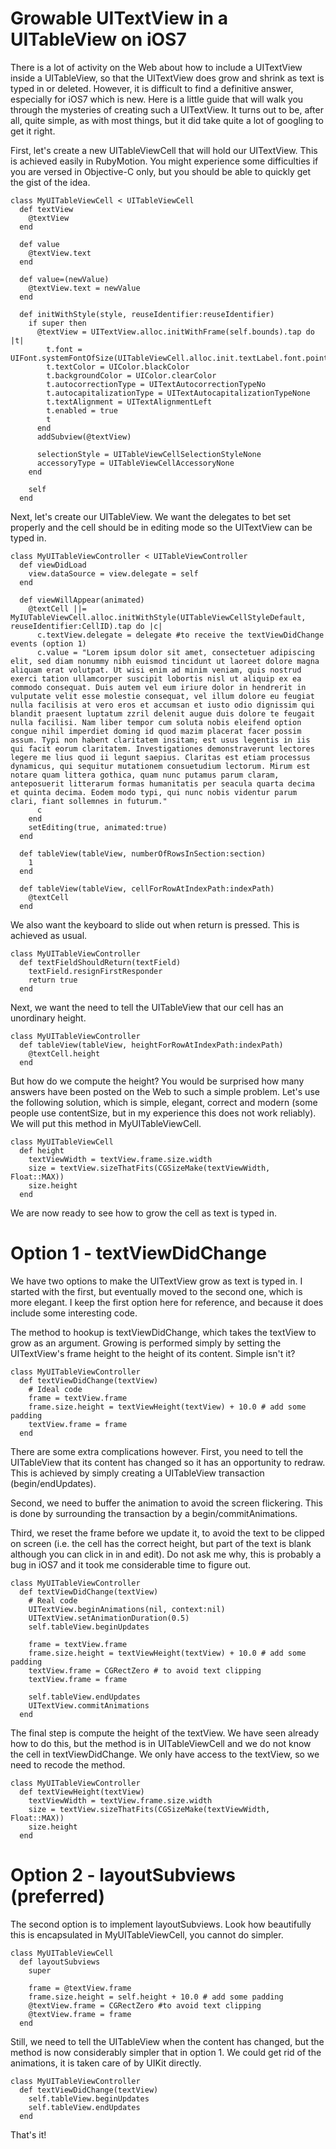 Growable UITextView in a UITableView on iOS7
============================================

There is a lot of activity on the Web about how to include a UITextView inside a UITableView, so that the UITextView does grow and shrink as text is typed in or deleted. However, it is difficult to find a definitive answer, especially for iOS7 which is new. Here is a little guide that will walk you through the mysteries of creating such a UITextView. It turns out to be, after all, quite simple, as with most things, but it did take quite a lot of googling to get it right.

First, let's create a new UITableViewCell that will hold our UITextView. This is achieved easily in RubyMotion. You might experience some difficulties if you are versed in Objective-C only, but you should be able to quickly get the gist of the idea.

	class MyUITableViewCell < UITableViewCell
	  def textView
	    @textView
	  end
	  
	  def value
	    @textView.text
	  end
	  
	  def value=(newValue)
	    @textView.text = newValue
	  end
	  
	  def initWithStyle(style, reuseIdentifier:reuseIdentifier)
	    if super then
	      @textView = UITextView.alloc.initWithFrame(self.bounds).tap do |t|
	        t.font = UIFont.systemFontOfSize(UITableViewCell.alloc.init.textLabel.font.pointSize)
	        t.textColor = UIColor.blackColor
	        t.backgroundColor = UIColor.clearColor
	        t.autocorrectionType = UITextAutocorrectionTypeNo
	        t.autocapitalizationType = UITextAutocapitalizationTypeNone
	        t.textAlignment = UITextAlignmentLeft
	        t.enabled = true
	        t
	      end
	      addSubview(@textView)
	  
	      selectionStyle = UITableViewCellSelectionStyleNone
	      accessoryType = UITableViewCellAccessoryNone
	    end
	    
	    self
	  end

Next, let's create our UITableView. We want the delegates to bet set properly and the cell should be in editing mode so the UITextView can be typed in.

	class MyUITableViewController < UITableViewController
	  def viewDidLoad
	    view.dataSource = view.delegate = self
	  end

	  def viewWillAppear(animated)
	  	@textCell ||= MyIUTableViewCell.alloc.initWithStyle(UITableViewCellStyleDefault, reuseIdentifier:CellID).tap do |c|
	  	  c.textView.delegate = delegate #to receive the textViewDidChange events (option 1)
	      c.value = "Lorem ipsum dolor sit amet, consectetuer adipiscing elit, sed diam nonummy nibh euismod tincidunt ut laoreet dolore magna aliquam erat volutpat. Ut wisi enim ad minim veniam, quis nostrud exerci tation ullamcorper suscipit lobortis nisl ut aliquip ex ea commodo consequat. Duis autem vel eum iriure dolor in hendrerit in vulputate velit esse molestie consequat, vel illum dolore eu feugiat nulla facilisis at vero eros et accumsan et iusto odio dignissim qui blandit praesent luptatum zzril delenit augue duis dolore te feugait nulla facilisi. Nam liber tempor cum soluta nobis eleifend option congue nihil imperdiet doming id quod mazim placerat facer possim assum. Typi non habent claritatem insitam; est usus legentis in iis qui facit eorum claritatem. Investigationes demonstraverunt lectores legere me lius quod ii legunt saepius. Claritas est etiam processus dynamicus, qui sequitur mutationem consuetudium lectorum. Mirum est notare quam littera gothica, quam nunc putamus parum claram, anteposuerit litterarum formas humanitatis per seacula quarta decima et quinta decima. Eodem modo typi, qui nunc nobis videntur parum clari, fiant sollemnes in futurum."
	      c
	    end
	    setEditing(true, animated:true)
	  end

	  def tableView(tableView, numberOfRowsInSection:section)
	    1
	  end

	  def tableView(tableView, cellForRowAtIndexPath:indexPath)
	    @textCell
	  end

We also want the keyboard to slide out when return is pressed. This is achieved as usual.

	class MyUITableViewController
	  def textFieldShouldReturn(textField)
	    textField.resignFirstResponder
	    return true
	  end

Next, we want the need to tell the UITableView that our cell has an unordinary height.

	class MyUITableViewController
	  def tableView(tableView, heightForRowAtIndexPath:indexPath)
	    @textCell.height
	  end

But how do we compute the height? You would be surprised how many answers have been posted on the Web to such a simple problem. Let's use the following solution, which is simple, elegant, correct and modern (some people use contentSize, but in my experience this does not work reliably). We will put this method in MyUITableViewCell.

	class MyUITableViewCell
	  def height
	    textViewWidth = textView.frame.size.width
	    size = textView.sizeThatFits(CGSizeMake(textViewWidth, Float::MAX))
	    size.height
	  end  

We are now ready to see how to grow the cell as text is typed in.

Option 1 - textViewDidChange
============================

We have two options to make the UITextView grow as text is typed in. I started with the first, but eventually moved to the second one, which is more elegant. I keep the first option here for reference, and because it does include some interesting code.

The method to hookup is textViewDidChange, which takes the textView to grow as an argument. Growing is performed simply by setting the UITextView's frame height to the height of its content. Simple isn't it?

	class MyUITableViewController
	  def textViewDidChange(textView)
	    # Ideal code
	    frame = textView.frame
	    frame.size.height = textViewHeight(textView) + 10.0 # add some padding
	    textView.frame = frame
	  end

There are some extra complications however. First, you need to tell the UITableView that its content has changed so it has an opportunity to redraw. This is achieved by simply creating a UITableView transaction (begin/endUpdates).

Second, we need to buffer the animation to avoid the screen flickering. This is done by surrounding the transaction by a begin/commitAnimations.

Third, we reset the frame before we update it, to avoid the text to be clipped on screen (i.e. the cell has the correct height, but part of the text is blank although you can click in in and edit). Do not ask me why, this is probably a bug in iOS7 and it took me considerable time to figure out.

	class MyUITableViewController
	  def textViewDidChange(textView)
	    # Real code
	    UITextView.beginAnimations(nil, context:nil)
	    UITextView.setAnimationDuration(0.5)
	    self.tableView.beginUpdates

	    frame = textView.frame
	    frame.size.height = textViewHeight(textView) + 10.0 # add some padding
	    textView.frame = CGRectZero # to avoid text clipping
	    textView.frame = frame

	    self.tableView.endUpdates
	    UITextView.commitAnimations
	  end

The final step is compute the height of the textView. We have seen already how to do this, but the method is in UITableViewCell and we do not know the cell in textViewDidChange. We only have access to the textView, so we need to recode the method.

	class MyUITableViewController
	  def textViewHeight(textView)
	    textViewWidth = textView.frame.size.width
	    size = textView.sizeThatFits(CGSizeMake(textViewWidth, Float::MAX))
	    size.height
	  end

Option 2 - layoutSubviews (preferred)
=====================================

The second option is to implement layoutSubviews. Look how beautifully this is encapsulated in MyUITableViewCell, you cannot do simpler.

	class MyUITableViewCell
	  def layoutSubviews
	    super

	    frame = @textView.frame
	    frame.size.height = self.height + 10.0 # add some padding
	    @textView.frame = CGRectZero #to avoid text clipping
	    @textView.frame = frame
	  end

Still, we need to tell the UITableView when the content has changed, but the method is now considerably simpler that in option 1. We could get rid of the animations, it is taken care of by UIKit directly.

	class MyUITableViewController
	  def textViewDidChange(textView)
	    self.tableView.beginUpdates
	    self.tableView.endUpdates
	  end

That's it!


